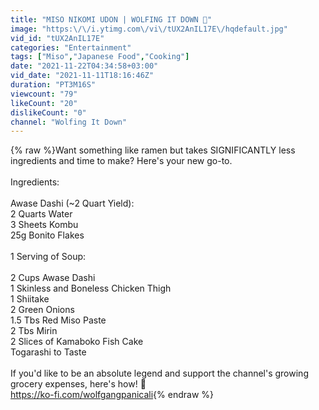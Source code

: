 ```yaml
---
title: "MISO NIKOMI UDON | WOLFING IT DOWN 👹"
image: "https:\/\/i.ytimg.com\/vi\/tUX2AnIL17E\/hqdefault.jpg"
vid_id: "tUX2AnIL17E"
categories: "Entertainment"
tags: ["Miso","Japanese Food","Cooking"]
date: "2021-11-22T04:34:58+03:00"
vid_date: "2021-11-11T18:16:46Z"
duration: "PT3M16S"
viewcount: "79"
likeCount: "20"
dislikeCount: "0"
channel: "Wolfing It Down"
---
```

{% raw %}Want something like ramen but takes SIGNIFICANTLY less ingredients and time to make? Here's your new go-to. <br /><br />Ingredients:<br /><br />Awase Dashi (~2 Quart Yield):<br />2 Quarts Water<br />3 Sheets Kombu<br />25g Bonito Flakes<br /><br />1 Serving of Soup:<br /><br />2 Cups Awase Dashi<br />1 Skinless and Boneless Chicken Thigh<br />1 Shiitake <br />2 Green Onions<br />1.5 Tbs Red Miso Paste<br />2 Tbs Mirin<br />2 Slices of Kamaboko Fish Cake<br />Togarashi to Taste<br /><br />If you'd like to be an absolute legend and support the channel's growing grocery expenses, here's how! 👹<br /><a rel="nofollow" target="blank" href="https://ko-fi.com/wolfgangpanicali">https://ko-fi.com/wolfgangpanicali</a>{% endraw %}
